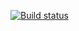 [![Build status](https://ci.appveyor.com/api/projects/status/yqbwsjq4yglh2n48?svg=true)](https://ci.appveyor.com/project/marpluto/homework-selenide)

